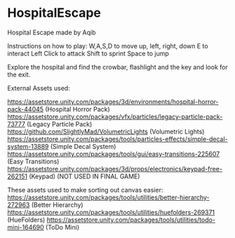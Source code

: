 # HospitalEscape

Hospital Escape made by Aqib

Instructions on how to play:
W,A,S,D to move up, left, right, down
E to interact
Left Click to attack
Shift to sprint
Space to jump

Explore the hospital and find the crowbar, flashlight and the key and look for the exit.

External Assets used:

https://assetstore.unity.com/packages/3d/environments/hospital-horror-pack-44045 (Hospital Horror Pack)
https://assetstore.unity.com/packages/vfx/particles/legacy-particle-pack-73777 (Legacy Particle Pack)
https://github.com/SlightlyMad/VolumetricLights (Volumetric Lights)
https://assetstore.unity.com/packages/tools/particles-effects/simple-decal-system-13889 (Simple Decal System)
https://assetstore.unity.com/packages/tools/gui/easy-transitions-225607 (Easy Transitions)
https://assetstore.unity.com/packages/3d/props/electronics/keypad-free-262151 (Keypad) (NOT USED IN FINAL GAME)

These assets used to make sorting out canvas easier:
https://assetstore.unity.com/packages/tools/utilities/better-hierarchy-272963 (Better Hierarchy)
https://assetstore.unity.com/packages/tools/utilities/huefolders-269371 (HueFolders)
https://assetstore.unity.com/packages/tools/utilities/todo-mini-164690 (ToDo Mini)